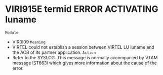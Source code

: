 # VIRI915E termid ERROR ACTIVATING luname
`Module`
- VIR0I09
`Meaning`
- VIRTEL could not establish a session between VIRTEL LU luname and the ACB of its partner application.
`Action`
- Refer to the SYSLOG. This message is normally accompanied by VTAM message IST663I which gives more information about the cause of the error.
